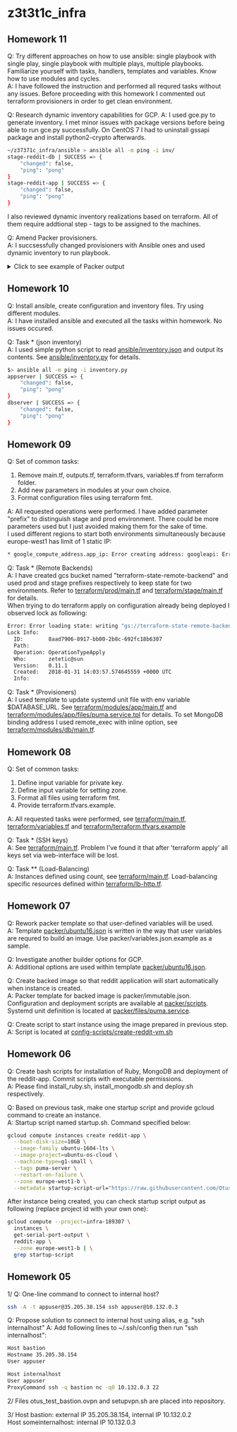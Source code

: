 # z3t3t1c_infra

## Homework 11
Q: Try different approaches on how to use ansible: single playbook with single play, single playbook with multiple plays, multiple playbooks. Familiarize yourself with tasks, handlers, templates and variables. Know how to use modules and cycles.  
A: I have followed the instruction and performed all requred tasks without any issues. Before proceeding with this homework I commented out terraform provisioners in order to get clean environment.

Q: Research dynamic inventory capabilities for GCP.
A: I used gce.py to generate inventory. I met minor issues with package versions before being able to run gce.py successfully. On CentOS 7 I had to uninstall gssapi package and install python2-crypto afterwards.   
```bash
~/z37371c_infra/ansible > ansible all -m ping -i inv/
stage-reddit-db | SUCCESS => {
    "changed": false, 
    "ping": "pong"
}
stage-reddit-app | SUCCESS => {
    "changed": false, 
    "ping": "pong"
}

```

I also reviewed dynamic inventory realizations based on terraform. All of them require addtional step - tags to be assigned to the machines.

Q: Amend Packer provisioners.  
A: I succsessfully changed provisioners with Ansible ones and used dynamic inventory to run playbook. 
<details>
  <summary>Click to see example of Packer output</summary>
```bash
 ~/z37371c_infra > /home/zetetic/bin/packer build -var-file=packer/variables.json  packer/app.json 
googlecompute output will be in this color.

==> googlecompute: Checking image does not exist...
==> googlecompute: Creating temporary SSH key for instance...
==> googlecompute: Using image: ubuntu-1604-xenial-v20180222
==> googlecompute: Creating instance...
    googlecompute: Loading zone: europe-west1-b
    googlecompute: Loading machine type: f1-micro
    googlecompute: Requesting instance creation...
    googlecompute: Waiting for creation operation to complete...
    googlecompute: Instance has been created!
==> googlecompute: Waiting for the instance to become running...
    googlecompute: IP: 35.195.46.204
==> googlecompute: Waiting for SSH to become available...
==> googlecompute: Connected to SSH!
==> googlecompute: Provisioning with Ansible...
==> googlecompute: Executing Ansible: ansible-playbook --extra-vars packer_build_name=googlecompute packer_builder_type=googlecompute -i /tmp/packer-provisioner-ansible128343860 /home/zetetic/z37371c_infra/ansible/packer_app.yml --private-key /tmp/ansible-key521614057
    googlecompute:
    googlecompute: PLAY [Install Ruby and Bundler] ************************************************
    googlecompute:
    googlecompute: TASK [Gathering Facts] *********************************************************
    googlecompute: ok: [default]
    googlecompute:
    googlecompute: TASK [Update cache] ************************************************************
    googlecompute: changed: [default]
    googlecompute:
    googlecompute: TASK [Install Ruby and Bundler] ************************************************
    googlecompute: changed: [default] => (item=[u'ruby-full', u'ruby-bundler', u'build-essential'])
    googlecompute:
    googlecompute: PLAY RECAP *********************************************************************
    googlecompute: default                    : ok=3    changed=2    unreachable=0    failed=0
    googlecompute:
==> googlecompute: Deleting instance...
    googlecompute: Instance has been deleted!
==> googlecompute: Creating image...
==> googlecompute: Deleting disk...
    googlecompute: Disk has been deleted!
Build 'googlecompute' finished.

==> Builds finished. The artifacts of successful builds are:
--> googlecompute: A disk image was created: reddit-app-base-1519830198
```
</details>>

<details>
  <summary>Click to see example of Ansible output</summary>
```bash
~/z37371c_infra/ansible > ansible-playbook -i inv/ site.yml 
[DEPRECATION WARNING]: 'include' for playbook includes. You should use 'import_playbook' instead. This feature will be removed in version 2.8. Deprecation warnings can be disabled by 
setting deprecation_warnings=False in ansible.cfg.

PLAY [Configure MongoDB] *********************************************************************************************************************************************************************

TASK [Gathering Facts] ***********************************************************************************************************************************************************************
ok: [stage-reddit-db]

TASK [Change mongo config file] **************************************************************************************************************************************************************
changed: [stage-reddit-db]

RUNNING HANDLER [restart mongod] *************************************************************************************************************************************************************
changed: [stage-reddit-db]

PLAY [Configure App] *************************************************************************************************************************************************************************

TASK [Gathering Facts] ***********************************************************************************************************************************************************************
ok: [stage-reddit-app]

TASK [Add unit file for Puma] ****************************************************************************************************************************************************************
changed: [stage-reddit-app]

TASK [Add config for DB connection] **********************************************************************************************************************************************************
changed: [stage-reddit-app]

TASK [enable puma] ***************************************************************************************************************************************************************************
changed: [stage-reddit-app]

RUNNING HANDLER [reload puma] ****************************************************************************************************************************************************************
changed: [stage-reddit-app]

PLAY [Deploy App] ****************************************************************************************************************************************************************************

TASK [Gathering Facts] ***********************************************************************************************************************************************************************
ok: [stage-reddit-app]

TASK [Fetch the latest version of application code] ******************************************************************************************************************************************
changed: [stage-reddit-app]

TASK [bundle install] ************************************************************************************************************************************************************************
changed: [stage-reddit-app]

RUNNING HANDLER [restart puma] ***************************************************************************************************************************************************************
changed: [stage-reddit-app]

PLAY RECAP ***********************************************************************************************************************************************************************************
stage-reddit-app           : ok=9    changed=7    unreachable=0    failed=0   
stage-reddit-db            : ok=3    changed=2    unreachable=0    failed=0  
```
</details>



## Homework 10
Q: Install ansible, create configuration and inventory files. Try using different modules.  
A: I have installed ansible and executed all the tasks within homework. No issues occured.  

Q: Task * (json inventory)  
A: I used simple python script to read [ansible/inventory.json](ansible/inventory.json) and output its contents. See [ansible/inventory.py](ansible/inventory.py) for details.
```bash
$> ansible all -m ping -i inventory.py 
appserver | SUCCESS => {
    "changed": false, 
    "ping": "pong"
}
dbserver | SUCCESS => {
    "changed": false, 
    "ping": "pong"
}
```

## Homework 09
Q: Set of common tasks:  
  1. Remove main.tf, outputs.tf, terraform.tfvars, variables.tf from terraform folder.  
  2. Add new parameters in modules at your own choice.  
  3. Format configuration files using terraform fmt.  

A: All requested operations were performed. I have added parameter "prefix" to distinguish stage and prod environment. There could be more parameters used but I just avoided making them for the sake of time.  
I used different regions to start both environments simultaneously because europe-west1 has limit of 1 static IP:
```bash
* google_compute_address.app_ip: Error creating address: googleapi: Error 403: Quota 'STATIC_ADDRESSES' exceeded. Limit: 1.0 in region europe-west1., quotaExceeded

```

Q: Task * (Remote Backends)  
A: I have created gcs bucket named "terraform-state-remote-backend" and used prod and stage prefixes respectively to keep state for two environments. Refer to [terraform/prod/main.tf](terraform/prod/main.tf) and [terraform/stage/main.tf](terraform/stage/main.tf) for details.  
When trying to do terraform apply on configuration already being deployed I observed lock as following:
```bash
Error: Error loading state: writing "gs://terraform-state-remote-backend/prod/default.tflock" failed: googleapi: Error 412: Precondition Failed, conditionNotMet
Lock Info:
  ID:        8aad7906-8917-bb00-2b8c-692fc18b6307
  Path:      
  Operation: OperationTypeApply
  Who:       zetetic@sun
  Version:   0.11.1
  Created:   2018-01-31 14:03:57.574645559 +0000 UTC
  Info:
```
Q: Task * (Provisioners)  
A: I used template to update systemd unit file with env variable $DATABASE_URL. See [terraform/modules/app/main.tf](terraform/modules/app/main.tf) and [terraform/modules/app/files/puma.service.tpl](terraform/modules/app/files/puma.service.tpl) for details. To set MongoDB binding address I used remote_exec with inline option, see [terraform/modules/db/main.tf](terraform/modules/db/main.tf).

## Homework 08
Q: Set of common tasks:  
  1. Define input variable for private key.  
  2. Define input variable for setting zone.  
  3. Format all files using terraform fmt.  
  4. Provide terraform.tfvars.example.  

A: All requested tasks were performed, see [terraform/main.tf](terraform/main.tf), [terraform/variables.tf](terraform/variables.tf) and [terraform/terraform.tfvars.example](terraform/terraform.tfvars.example)  

Q: Task * (SSH keys)  
A: See [terraform/main.tf](terraform/main.tf). Problem I've found it that after 'terraform apply' all keys set via web-interface will be lost.  

Q: Task ** (Load-Balancing)  
A: Instances defined using count, see [terraform/main.tf](terraform/main.tf). Load-balancing specific resources defined within [terraform/lb-http.tf](terraform/lb-http.tf).   


## Homework 07
Q: Rework packer template so that user-defined variables will be used.  
A: Template [packer/ubuntu16.json](/packer/ubuntu16.json) is written in the way that user variables are requred to build an image. Use packer/variables.json.example as a sample.  
   
Q: Investigate another builder options for GCP.  
A: Additional options are used within template [packer/ubuntu16.json](/packer/ubuntu16.json).   
   
Q: Create backed image so that reddit application will start automatically when instance is created.  
A: Packer template for backed image is packer/immutable.json. Configuration and deployment scripts are available at [packer/scripts](packer/scripts). Systemd unit definition is located at [packer/files/puma.service](packer/files/puma.service).    

Q: Create script to start instance using the image prepared in previous step.  
A: Script is located at [config-scripts/create-reddit-vm.sh](config-scripts/create-reddit-vm.sh)   
  
## Homework 06
Q: Create bash scripts for installation of Ruby, MongoDB and deployment of the reddit-app. Commit scripts with executable permissions.  
A: Please find install_ruby.sh, install_mongodb.sh and deploy.sh respectively.

Q: Based on previous task, make one startup script and provide gcloud command to create an instance.  
A: Startup script named startup.sh. Command specified below:
```bash
gcloud compute instances create reddit-app \
  --boot-disk-size=10GB \
  --image-family ubuntu-1604-lts \
  --image-project=ubuntu-os-cloud \
  --machine-type=g1-small \
  --tags puma-server \
  --restart-on-failure \
  --zone europe-west1-b \
  --metadata startup-script-url="https://raw.githubusercontent.com/Otus-DevOps-2017-11/z37371c_infra/Infra-2/startup.sh"
```
After instance being created, you can check startup script output as following (replace project id with your own one):
```bash
gcloud compute --project=infra-189307 \  
  instances \ 
  get-serial-port-output \ 
  reddit-app \
  --zone europe-west1-b | \
  grep startup-script
```

## Homework 05
1/
Q: One-line command to connect to internal host?
```bash
ssh -A -t appuser@35.205.38.154 ssh appuser@10.132.0.3
```

Q: Propose solution to connect to internal host using alias, e.g. "ssh internalhost" 
A: Add following lines to ~/.ssh/config then run "ssh internalhost":
```bash
Host bastion
Hostname 35.205.38.154
User appuser

Host internalhost
User appuser
ProxyCommand ssh -q bastion nc -q0 10.132.0.3 22
```
2/
Files otus_test_bastion.ovpn and setupvpn.sh are placed into repository.  

3/
Host bastion: external IP 35.205.38.154, internal IP 10.132.0.2  
Host someinternalhost: internal IP 10.132.0.3



